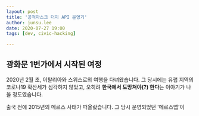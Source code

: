 ```yaml
---
layout: post
title: '공적마스크 더미 API 운영기'
author: junsu.lee
date: 2020-07-27 19:00
tags: [dev, civic-hacking]

---
```


## 광화문 1번가에서 시작된 여정

2020년 2월 초, 이탈리아와 스위스로의 여행을 다녀왔습니다. 그 당시에는 유럽 지역의 코로나19 확산세가 심각하지 않았고, 오히려 **한국에서 도망쳐야(?) 한다**는 이야기가 나올 정도였습니다. 

출국 전에 2015년의 메르스 사태가 떠올랐습니다. 그 당시 운영되었던 '메르스맵'이 
<!--stackedit_data:
eyJoaXN0b3J5IjpbLTE3OTkwNTYxODFdfQ==
-->